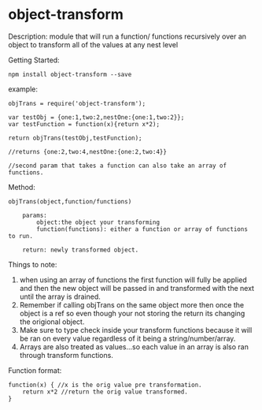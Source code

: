 object-transform
=======
Description: module that will run a function/ functions recursively over an object to transform all of the values at any nest level

Getting Started:

	npm install object-transform --save
	
example:

	objTrans = require('object-transform');
	
	var testObj = {one:1,two:2,nestOne:{one:1,two:2}};
	var testFunction = function(x){return x*2);
	
	return objTrans(testObj,testFunction);
	
	//returns {one:2,two:4,nestOne:{one:2,two:4}}
	
	//second param that takes a function can also take an array of functions.
	
Method:
 
 	objTrans(object,function/functions)
 	
 		params:
 			object:the object your transforming
 			function(functions): either a function or array of functions to run.
 			
 		return: newly transformed object.
 		
Things to note:

1. when using an array of functions the first function will fully be applied and then the new object will be passed in and transformed with the next until the array is drained.
2. Remember if calling objTrans on the same object more then once the object is a ref so even though your not storing the return its changing the origional object.
3. Make sure to type check inside your transform functions because it will be ran on every value regardless of it being a string/number/array.
4. Arrays are also treated as values...so each value in an array is also ran through transform functions.

Function format:

	function(x) { //x is the orig value pre transformation.
		return x*2 //return the orig value transformed.	
	}